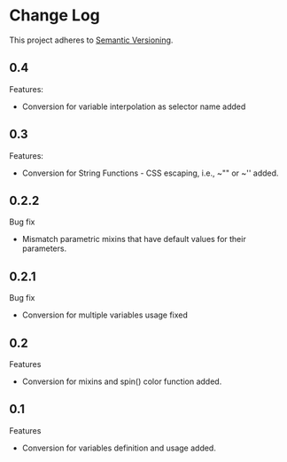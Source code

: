 # Change Log
This project adheres to [Semantic Versioning](http://semver.org/).

## 0.4
Features:
* Conversion for variable interpolation as selector name added

## 0.3
Features:
* Conversion for String Functions - CSS escaping, i.e., ~"" or ~'' added.

## 0.2.2
Bug fix
* Mismatch parametric mixins that have default values for their parameters.

## 0.2.1
Bug fix
* Conversion for multiple variables usage fixed

## 0.2
Features
* Conversion for mixins and spin() color function added.

## 0.1
Features
* Conversion for variables definition and usage added.
